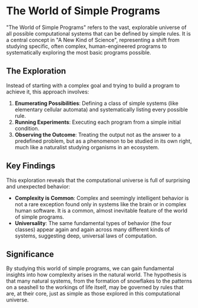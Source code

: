# The World of Simple Programs

"The World of Simple Programs" refers to the vast, explorable universe of all possible computational systems that can be defined by simple rules. It is a central concept in "A New Kind of Science", representing a shift from studying specific, often complex, human-engineered programs to systematically exploring the most basic programs possible.

## The Exploration

Instead of starting with a complex goal and trying to build a program to achieve it, this approach involves:

1.  **Enumerating Possibilities**: Defining a class of simple systems (like elementary cellular automata) and systematically listing every possible rule.
2.  **Running Experiments**: Executing each program from a simple initial condition.
3.  **Observing the Outcome**: Treating the output not as the answer to a predefined problem, but as a phenomenon to be studied in its own right, much like a naturalist studying organisms in an ecosystem.

## Key Findings

This exploration reveals that the computational universe is full of surprising and unexpected behavior:

- **Complexity is Common**: Complex and seemingly intelligent behavior is not a rare exception found only in systems like the brain or in complex human software. It is a common, almost inevitable feature of the world of simple programs.
- **Universality**: The same fundamental types of behavior (the four classes) appear again and again across many different kinds of systems, suggesting deep, universal laws of computation.

## Significance

By studying this world of simple programs, we can gain fundamental insights into how complexity arises in the natural world. The hypothesis is that many natural systems, from the formation of snowflakes to the patterns on a seashell to the workings of life itself, may be governed by rules that are, at their core, just as simple as those explored in this computational universe.